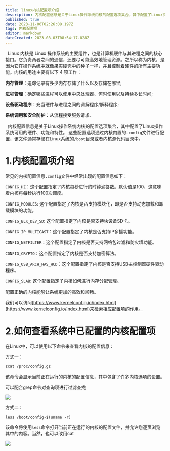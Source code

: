 ```yaml
---
title: linux内核配置项介绍
description: 内核配置信息是关于Linux操作系统内核的配置选项集合，其中配置了Linux操作系统可用的硬件、功能和特性。
published: true
date: 2023-11-06T02:26:08.197Z
tags: 内核配置项
editor: markdown
dateCreated: 2023-08-03T08:54:17.028Z
---
```


  Linux 内核是 Linux 操作系统的主要组件，也是计算机硬件与其进程之间的核心接口。它负责两者之间的通信，还要尽可能高效地管理资源。之所以称为内核，是因为它在操作系统中就像果实硬壳中的种子一样，并且控制着硬件的所有主要功能。内核的用途主要有以下 4 项工作：

**内存管理**：追踪记录有多少内存存储了什么以及存储在哪里;

**进程管理**：确定哪些进程可以使用中央处理器、何时使用以及持续多长时间;

**设备驱动程序**：充当硬件与进程之间的调解程序/解释程序;

**系统调用和安全防护**：从流程接受服务请求.

  内核配置信息是关于Linux操作系统内核的配置选项集合，其中配置了Linux操作系统可用的硬件、功能和特性。
  这些配置选项通过内核内置的`.config`文件进行配置，该文件通常存储在Linux系统的`/boot`目录或者内核源代码目录中。

# **1.内核配置项介绍**

常见的内核配置信息`.config`文件中经常出现的配置信息如下：

`CONFIG_HZ`：这个配置指定了内核每秒进行的时钟滴答数。默认值是100，这意味着内核将每秒执行100次调度。

`CONFIG_MODULES`: 这个配置指定了内核是否支持模块化，即是否支持动态加载和卸载模块的功能。

`CONFIG_BLK_DEV_SD`: 这个配置指定了内核是否支持块设备SD卡。

`CONFIG_IP_MULTICAST`：这个配置指定了内核是否支持IP多播功能。

`CONFIG_NETFILTER`：这个配置指定了内核是否支持网络包过滤和防火墙功能。

`CONFIG_CRYPTO`：这个配置指定了内核是否支持加密算法。

`CONFIG_USB_ARCH_HAS_HCD`：这个配置指定了内核是否支持USB主控制器硬件驱动程序。

`CONFIG_SLAB`: 这个配置指定了内核如何进行内存分配管理。

配置正确的内核能够让系统更加的高效和顺畅。

我们可以访问[https://www.kernelconfig.io/index.html](https://www.kernelconfig.io/index.html)来检索相应配置项的作用。  

# **2.如何查看系统中已配置的内核配置项**

在Linux中，可以使用以下命令来查看内核的配置信息：

方式一：

```plaintext
zcat /proc/config.gz
```

该命令会显示当前正在运行的内核的配置信息，其中包含了许多内核选项的设置。

可以配合grep命令对查询项进行过滤查找

![](/截图_选择区域_20230803164312.png)

方式二：

```plaintext
less /boot/config-$(uname -r)
```

该命令将使用`less`命令打开当前正在运行的内核的配置文件，并允许您逐页浏览其中的内容。当然，也可以改用cat

![](/cat.png)